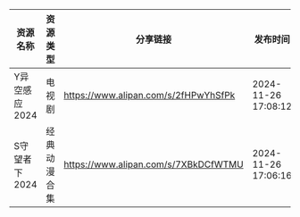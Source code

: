 | 资源名称      | 资源类型   | 分享链接                                 | 发布时间                |
| --------- | ------ | ------------------------------------ | ------------------- |
| Y异空感应2024 | 电视剧    | https://www.alipan.com/s/2fHPwYhSfPk | 2024-11-26 17:08:12 |
| S守望者下2024 | 经典动漫合集 | https://www.alipan.com/s/7XBkDCfWTMU | 2024-11-26 17:06:16 |
